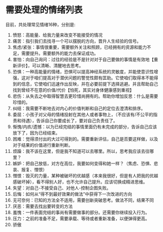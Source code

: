 # 需要处理的情绪列表

目前，共处理常见情绪16种，分别是:

1. 愤怒：高能量、给我力量来改变不能接受的情况
2. 痛苦：指引我们去找寻一个可以摆脱的方向，晋升人生经验的信号。
3. 焦虑/紧张：事情很重要，需要额外关注和照顾，已经拥有的资源和能力不足，需要提升。需要额外的能力去保证成功。
4. 害怕：向自己询问：过往的经验是不是针对对于自己要做的事情是有效地【重新评价】，可以清晰、清醒地去思考。
5. 恐惧：一种高能量的情绪，恐惧可以提高神经系统的灵敏度，并能使意识性增强，这对于咱们提高对于潜伏问题的警觉性颇有匡助。它使咱们取得本不能得到的信息，它使咱们迅速作出反映，并在必要前提下选择逃避。并且帮助自己找到曾经不在意的价值/代价【怕死，其实对身体健康感到重视】
6. 悲伤：从失去之中取得智慧去更珍惜尚拥有的。帮助你增加反思：什么是需要珍惜的。
7. 纠结：我需要不断地去对内心的价值判断和自己的定位去澄清和排序。
8. 委屈：小孩子对父母的情绪投射在其他人或者事物上，（不应该有/不公平的指责和待遇），告诉自己你要成长了，要对自己负责任了。
9. 惭愧/内疚/遗憾：以为已经完结的事情里面仍有未完成的部分，告诉自己应该放下了，因为已经结束。
10. 困难：觉得须付出的大过可得到的。需要重新评估，自己是否要这样做，以及对于结果的价值进行重新判断。
11. 烦躁：我不该在这里，但是我不知道可以去哪里。所以，思考我应该去往哪里？
12. 嫉妒：把自己放低，对方在高位，我要如何变得和她一样？（焦虑、恐惧、悲哀、报复、憎恨）
13. 憎恨：毁灭的力量，某种被破坏的优越感（本来我很好，但是有人把我的优越感破坏掉），看不得别人好，也不允许自己提升。应该切换成精进思维。
14. 失望：对自己-不接受自己、对他人-控制企图失败。
15. 后悔：如何从“得不到最好效果的做法”中获得下一次改进的方向
16. 无可奈何：已知的方法全不适用，需要创新突破思考。做法不同，结果不同
17. 厌恶：需要去找出要转变的方法
18. 羞愧：一件表面完结的事尚有需要做事的部分。还需要你继续投入行为。
19. 压力：之前的准备不足，需要承载、等待或者重新准备，以便弹得更高。
20. 骄傲